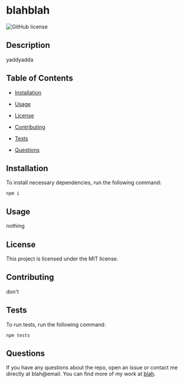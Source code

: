 # blahblah
![GitHub license](https://img.shields.io/badge/license-MIT-blue.svg)

## Description

yaddyadda

## Table of Contents 

* [Installation](#installation)

* [Usage](#usage)

* [License](#license)

* [Contributing](#contributing)

* [Tests](#tests)

* [Questions](#questions)

## Installation

To install necessary dependencies, run the following command:

```
npm i
```

## Usage

nothing

## License

This project is licensed under the MIT license.
  
## Contributing

don't

## Tests

To run tests, run the following command:

```
npm tests
```

## Questions

If you have any questions about the repo, open an issue or contact me directly at blah@email. You can find more of my work at [blah](https://github.com/blah/).

